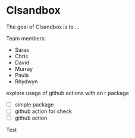 
# CIsandbox

<!-- badges: start -->
<!-- badges: end -->

The goal of CIsandbox is to ...

Team members: 
* Saras
* Chris
* David
* Murray
* Paula
* Rhydwyn

explore usage of github actions with an r package

- [ ] simple package
- [ ] github action for check
- [ ] github action

Test
